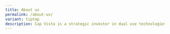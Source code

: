 ```yaml
---
title: About us
permalink: /about-us/
variant: tiptap
description: Cap Vista is a strategic investor in dual use technologies
---
```

